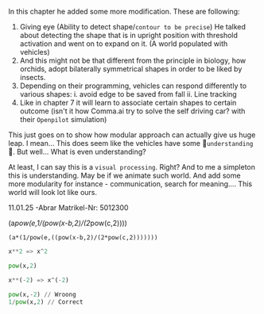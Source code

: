 In this chapter he added some more modification. These are following:
1. Giving eye (Ability to detect shape/`contour to be precise`)
		He talked about detecting the shape that is in upright position with threshold activation and went on to expand on it. (A world populated with vehicles)
2. And this might not be that different from the principle in biology, how orchids, adopt bilaterally symmetrical shapes in order to be liked by insects.
3. Depending on their programming, vehicles can respond differently to various shapes:
		i. avoid edge to be saved from fall
		ii. Line tracking
4. Like in chapter 7 it will learn to associate certain shapes to certain outcome (isn't it how Comma.ai try to solve the self driving car? with their `Openpilot` simulation)

This just goes on to show how modular approach can actually give us huge leap. I mean... This does seem like the vehicles have some 👀`understanding` 👀. But well... What is even understanding?

At least, I can say this is a `visual processing`. Right? And to me a simpleton this is understanding. May be if we animate such world. And add some more modularity for instance - communication, search for meaning.... This world will look lot like ours.

11.01.25
-Abrar
Matrikel-Nr: 5012300

(a*pow(e,1/(pow(x-b,2)/(2*pow(c,2))))
```
(a*(1/pow(e,((pow(x-b,2)/(2*pow(c,2)))))))
```

```python
x**2 => x^2

pow(x,2)

x**(-2) => x^(-2)

pow(x,-2) // Wroong
1/pow(x,2) // Correct
```